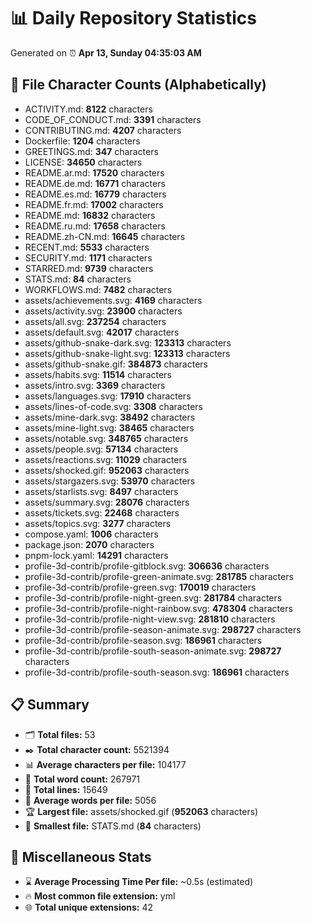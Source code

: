 # 📊 Daily Repository Statistics
Generated on ⏰ **Apr 13, Sunday 04:35:03 AM**

## 📂 File Character Counts (Alphabetically)
- ACTIVITY.md: **8122** characters
- CODE_OF_CONDUCT.md: **3391** characters
- CONTRIBUTING.md: **4207** characters
- Dockerfile: **1204** characters
- GREETINGS.md: **347** characters
- LICENSE: **34650** characters
- README.ar.md: **17520** characters
- README.de.md: **16771** characters
- README.es.md: **16779** characters
- README.fr.md: **17002** characters
- README.md: **16832** characters
- README.ru.md: **17658** characters
- README.zh-CN.md: **16645** characters
- RECENT.md: **5533** characters
- SECURITY.md: **1171** characters
- STARRED.md: **9739** characters
- STATS.md: **84** characters
- WORKFLOWS.md: **7482** characters
- assets/achievements.svg: **4169** characters
- assets/activity.svg: **23900** characters
- assets/all.svg: **237254** characters
- assets/default.svg: **42017** characters
- assets/github-snake-dark.svg: **123313** characters
- assets/github-snake-light.svg: **123313** characters
- assets/github-snake.gif: **384873** characters
- assets/habits.svg: **11514** characters
- assets/intro.svg: **3369** characters
- assets/languages.svg: **17910** characters
- assets/lines-of-code.svg: **3308** characters
- assets/mine-dark.svg: **38492** characters
- assets/mine-light.svg: **38465** characters
- assets/notable.svg: **348765** characters
- assets/people.svg: **57134** characters
- assets/reactions.svg: **11029** characters
- assets/shocked.gif: **952063** characters
- assets/stargazers.svg: **53970** characters
- assets/starlists.svg: **8497** characters
- assets/summary.svg: **28076** characters
- assets/tickets.svg: **22468** characters
- assets/topics.svg: **3277** characters
- compose.yaml: **1006** characters
- package.json: **2070** characters
- pnpm-lock.yaml: **14291** characters
- profile-3d-contrib/profile-gitblock.svg: **306636** characters
- profile-3d-contrib/profile-green-animate.svg: **281785** characters
- profile-3d-contrib/profile-green.svg: **170019** characters
- profile-3d-contrib/profile-night-green.svg: **281784** characters
- profile-3d-contrib/profile-night-rainbow.svg: **478304** characters
- profile-3d-contrib/profile-night-view.svg: **281810** characters
- profile-3d-contrib/profile-season-animate.svg: **298727** characters
- profile-3d-contrib/profile-season.svg: **186961** characters
- profile-3d-contrib/profile-south-season-animate.svg: **298727** characters
- profile-3d-contrib/profile-south-season.svg: **186961** characters

## 📋 Summary
- 🗂️ **Total files:** 53
- ✒️ **Total character count:** 5521394
- 📊 **Average characters per file:** 104177
- 📝 **Total word count:** 267971
- 🧾 **Total lines:** 15649
- 📐 **Average words per file:** 5056
- 🏆 **Largest file:** assets/shocked.gif (**952063** characters)
- 🥉 **Smallest file:** STATS.md (**84** characters)

## 🌟 Miscellaneous Stats
- ⌛ **Average Processing Time Per file:** ~0.5s (estimated)
- 🔥 **Most common file extension:** yml
- 🌐 **Total unique extensions:** 42
